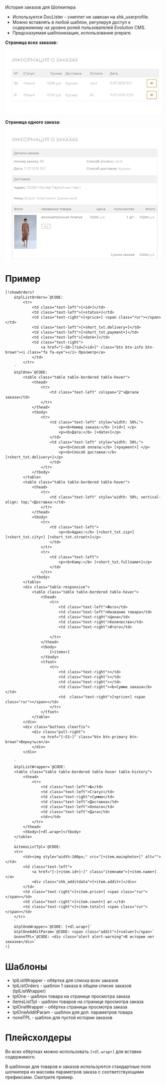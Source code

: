 История заказов для Шопкипера

* Используется DocLister - сниппет не завязан на shk_userprofile.
* Можно вставлять в любой шаблон, регулируя доступ к содержимому на уровне ролей пользователей Evolution CMS.
* Предсказуемая шаблонизация, использование prepare.


**Страница всех заказов:**

<img src="https://github.com/0test/showOrders/blob/master/v1.png">

**Страница одного заказа:**

<img src="https://github.com/0test/showOrders/blob/master/v2.png">



#  Пример #

```
[!showOrders?
	&tplListOrders=`@CODE:
		<tr>
			<td class="text-left">[+id+]</td>
			<td class="text-left">[+status+]</td>
			<td class="text-right">[+price+] <span class="rur"></span></td>
			<td class="text-left">[+short_txt.delivery+]</td>
			<td class="text-left">[+short_txt.payment+]</td>
			<td class="text-left">[+date+]</td>
			<td class="text-right">
				<a href="[~38~]?id=[+id+]" class="btn btn-info btn-brown"><i class="fa fa-eye"></i> Просмотр</a>
			</td>
		</tr>
	`
	&tplOne=`@CODE: 
		<table class="table table-bordered table-hover">
			<thead>
				<tr>
					<td class="text-left" colspan="2">Детали заказа</td>
				</tr>
			</thead>
			<tbody>
				<tr>
					<td class="text-left" style="width: 50%;">
						<p><b>Номер заказа:</b> [+id+] </p>
						<p><b>Дата:</b> [+date+]</p>
					</td>
					<td class="text-left" style="width: 50%;">
						<p><b>Способ оплаты:</b> [+payment+] </p>
						<p><b>Способ доставки:</b> [+short_txt.delivery+]</p>
					</td>
				</tr>
			</tbody>
		</table>
		<table class="table table-bordered table-hover">
			<thead>
				<tr>
					<td class="text-left" style="width: 50%; vertical-align: top;">Доставка:</td>
				</tr>
			</thead>
			<tbody>
				<tr>
					<td class="text-left">
						<p><b>Адрес:</b> [+short_txt.zip+] [+short_txt.city+] [+short_txt.street+]</p>
					</td>
				</tr>
				<tr>
					<td class="text-left">
						<p><b>Кому:</b> [+short_txt.fullname+]</p>
					</td>
				</tr>
			</tbody>
		</table>
		<div class="table-responsive">
			<table class="table table-bordered table-hover">
				<thead>
					<tr>
						<td class="text-left">Фото</td>
						<td class="text-left">Название товара</td>
						<td class="text-right">Цена</td>
						<td class="text-right">Количество</td>				
						<td class="text-right">Итого</td>

					</tr>
				</thead>
				<tbody>
					[+items+]
				</tbody>
				<tfoot>
					<tr>
						<td class="text-right"></td>
						<td class="text-right"></td>
						<td class="text-right"></td>
						<td class="text-right"><b>Сумма заказа</b></td>
						<td  class="text-right">[+price+] <span class="rur"></span></td>
					</tr>
				</tfoot>
			</table>
		</div>
		<div class="buttons clearfix">
			<div class="pull-right">
				<a href="[~51~]" class="btn btn-primary btn-brown">Вернуться</a>
			</div>
		</div>
	
	`
	&tplListWrapper=`@CODE:
	<table class="table table-bordered table-hover table-history">
		<thead>
			<tr>
				<td class="text-left">№</td>
				<td class="text-left">Статус</td>
				<td class="text-right">Сумма</td>
				<td class="text-left">Доставка</td>
				<td class="text-left">Оплата</td>
				<td class="text-left">Дата</td>
				<td></td>
			</tr>
		</thead>
		<tbody>[+dl.wrap+]</tbody>
	</table>
	`
	&itemsListTpl=`@CODE:
	<tr>
		<td><img style="width:100px;" src="[+item.mainphoto+]" alt=""></td>
		<td class="text-left">
			<a href="[~[+item.id+]~]" class="itemname">[+item.name+] </a>
			<div class="shk_additdata">[+item.addit+]</div>
		</td>
		<td class="text-right">[+item.price+] <span class="rur"></span></td>
		<td class="text-right">[+item.count+] шт.</td>
		<td class="text-right">[+item.total+] <span class="rur"></span></td>
	</tr>		
	`
	&tplOneWrapper=`@CODE: [+dl.wrap+]`
	&tplOneAdditParam=`@CODE: <span class="addit">[+value+]</span>`
	&noneTPL=`@CODE: <div class="alert alert-warning">В истории нет заказов</div>`
!]
```

# Шаблоны # 

* tplListWrapper - обёртка для списка всех заказов
* tplListOrders - шаблон 1 заказа в общем списке заказов (tplListWrapper)
* tplOne - шаблон товара на странице просмотра заказа
* itemsListTpl - шаблон товаров на странице просмотра заказа
* tplOneWrapper - обёртка страницы просмотра заказа
* tplOneAdditParam - шаблон для доп. параметров товара
* noneTPL - шаблон для пустой истории заказов

# Плейсхолдеры #
Во всех обёртках можно использовать `[+dl.wrap+]` для вставки содержимого.

В шаблонах для товаров и заказов используются стандартные поля шопкипера из массива параметров заказа с соответствующими префиксами. Смотрите пример.
